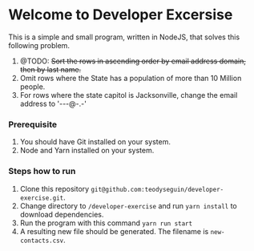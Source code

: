 # Welcome to Developer Excersise

This is a simple and small program, written in NodeJS, that solves this following problem.

1. @TODO: ~~Sort the rows in ascending order by email address domain, then by last name.~~
2. Omit rows where the State has a population of more than 10 Million people.
3. For rows where the state capitol is Jacksonville, change the email address to '---@-.-'

### Prerequisite

1. You should have Git installed on your system.
2. Node and Yarn installed on your system.

### Steps how to run

1. Clone this repository `git@github.com:teodyseguin/developer-exercise.git`.
2. Change directory to `/developer-exercise` and run `yarn install` to download dependencies.
3. Run the program with this command `yarn run start`
4. A resulting new file should be generated. The filename is `new-contacts.csv`.
